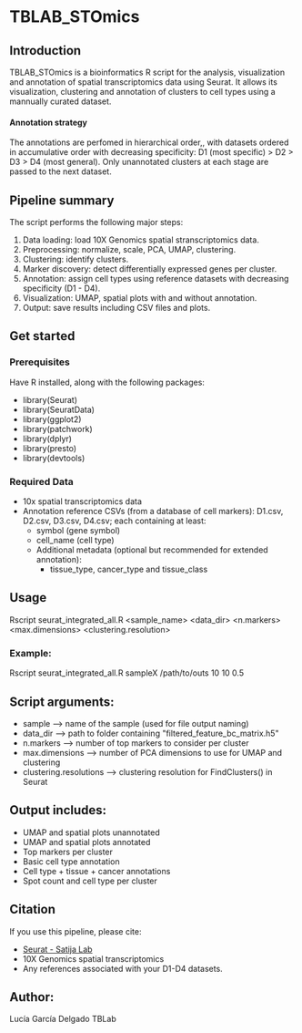 # TBLAB_STOmics

## Introduction
TBLAB_STOmics is a bioinformatics R script for the analysis, visualization and annotation of spatial transcriptomics data using Seurat. It allows its visualization, clustering and annotation of clusters to cell types using a mannually curated dataset.




#### Annotation strategy
The annotations are perfomed in hierarchical order,, with datasets ordered in accumulative order with decreasing specificity: D1 (most specific) > D2 > D3 > D4 (most general). Only unannotated clusters at each stage are passed to the next dataset.

## Pipeline summary
The script performs the following major steps:
1. Data loading: load 10X Genomics spatial stranscriptomics data.
2. Preprocessing: normalize, scale, PCA, UMAP, clustering.
3. Clustering: identify clusters.
4. Marker discovery: detect differentially expressed genes per cluster.
5. Annotation: assign cell types using reference datasets with decreasing specificity (D1 - D4).
6. Visualization: UMAP, spatial plots with and without annotation.
7. Output: save results including CSV files and plots.


## Get started
### Prerequisites
Have R installed, along with the following packages:
- library(Seurat)
- library(SeuratData)
- library(ggplot2)
- library(patchwork)
- library(dplyr)
- library(presto)
- library(devtools)


### Required Data
- 10x spatial transcriptomics data
- Annotation reference CSVs (from a database of cell markers): D1.csv, D2.csv, D3.csv, D4.csv; each containing at least:
  - symbol (gene symbol)
  - cell_name (cell type)
  - Additional metadata (optional but recommended for extended annotation):
    - tissue_type, cancer_type and tissue_class


## Usage
Rscript seurat_integrated_all.R <sample_name> <data_dir> <n.markers> <max.dimensions> <clustering.resolution>

### Example:
Rscript seurat_integrated_all.R sampleX /path/to/outs 10 10 0.5

## Script arguments:
- sample --> name of the sample (used for file output naming)
- data_dir --> path to folder containing "filtered_feature_bc_matrix.h5"
- n.markers --> number of top markers to consider per cluster
- max.dimensions --> number of PCA dimensions to use for UMAP and clustering
- clustering.resolutions --> clustering resolution for FindClusters() in Seurat

## Output includes:
- UMAP and spatial plots unannotated
- UMAP and spatial plots annotated
- Top markers per cluster
- Basic cell type annotation
- Cell type + tissue + cancer annotations
- Spot count and cell type per cluster


## Citation
If you use this pipeline, please cite:
- [Seurat - Satija Lab](https://satijalab.org/seurat/)
- 10X Genomics spatial transcriptomics
- Any references associated with your D1-D4 datasets.

## Author:
Lucía García Delgado
TBLab
 


    
